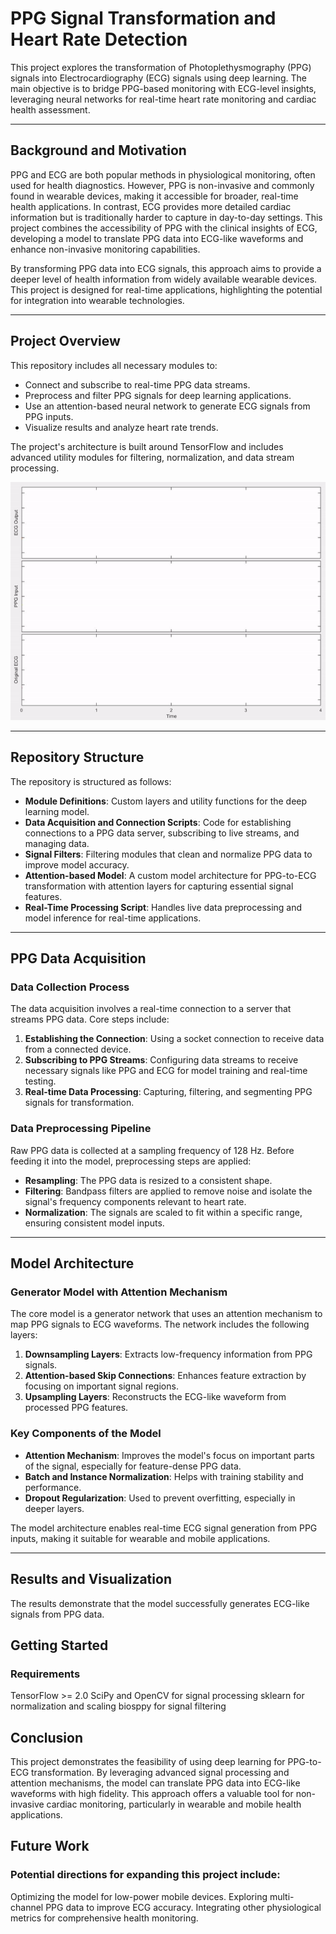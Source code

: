 # PPG Signal Transformation and Heart Rate Detection

This project explores the transformation of Photoplethysmography (PPG) signals into Electrocardiography (ECG) signals using deep learning. The main objective is to bridge PPG-based monitoring with ECG-level insights, leveraging neural networks for real-time heart rate monitoring and cardiac health assessment. 

---

## Background and Motivation

PPG and ECG are both popular methods in physiological monitoring, often used for health diagnostics. However, PPG is non-invasive and commonly found in wearable devices, making it accessible for broader, real-time health applications. In contrast, ECG provides more detailed cardiac information but is traditionally harder to capture in day-to-day settings. This project combines the accessibility of PPG with the clinical insights of ECG, developing a model to translate PPG data into ECG-like waveforms and enhance non-invasive monitoring capabilities.

By transforming PPG data into ECG signals, this approach aims to provide a deeper level of health information from widely available wearable devices. This project is designed for real-time applications, highlighting the potential for integration into wearable technologies.

---

## Project Overview

This repository includes all necessary modules to:
- Connect and subscribe to real-time PPG data streams.
- Preprocess and filter PPG signals for deep learning applications.
- Use an attention-based neural network to generate ECG signals from PPG inputs.
- Visualize results and analyze heart rate trends.

The project's architecture is built around TensorFlow and includes advanced utility modules for filtering, normalization, and data stream processing.

![Real-Time PPG to ECG Interpretation](images/ppg.gif)

---

## Repository Structure

The repository is structured as follows:

- **Module Definitions**: Custom layers and utility functions for the deep learning model.
- **Data Acquisition and Connection Scripts**: Code for establishing connections to a PPG data server, subscribing to live streams, and managing data.
- **Signal Filters**: Filtering modules that clean and normalize PPG data to improve model accuracy.
- **Attention-based Model**: A custom model architecture for PPG-to-ECG transformation with attention layers for capturing essential signal features.
- **Real-Time Processing Script**: Handles live data preprocessing and model inference for real-time applications.

---

## PPG Data Acquisition

### Data Collection Process

The data acquisition involves a real-time connection to a server that streams PPG data. Core steps include:

1. **Establishing the Connection**: Using a socket connection to receive data from a connected device.
2. **Subscribing to PPG Streams**: Configuring data streams to receive necessary signals like PPG and ECG for model training and real-time testing.
3. **Real-time Data Processing**: Capturing, filtering, and segmenting PPG signals for transformation.

### Data Preprocessing Pipeline

Raw PPG data is collected at a sampling frequency of 128 Hz. Before feeding it into the model, preprocessing steps are applied:

- **Resampling**: The PPG data is resized to a consistent shape.
- **Filtering**: Bandpass filters are applied to remove noise and isolate the signal's frequency components relevant to heart rate.
- **Normalization**: The signals are scaled to fit within a specific range, ensuring consistent model inputs.

---

## Model Architecture

### Generator Model with Attention Mechanism

The core model is a generator network that uses an attention mechanism to map PPG signals to ECG waveforms. The network includes the following layers:

1. **Downsampling Layers**: Extracts low-frequency information from PPG signals.
2. **Attention-based Skip Connections**: Enhances feature extraction by focusing on important signal regions.
3. **Upsampling Layers**: Reconstructs the ECG-like waveform from processed PPG features.

### Key Components of the Model

- **Attention Mechanism**: Improves the model's focus on important parts of the signal, especially for feature-dense PPG data.
- **Batch and Instance Normalization**: Helps with training stability and performance.
- **Dropout Regularization**: Used to prevent overfitting, especially in deeper layers.

The model architecture enables real-time ECG signal generation from PPG inputs, making it suitable for wearable and mobile applications.

---

## Results and Visualization

The results demonstrate that the model successfully generates ECG-like signals from PPG data. 

## Getting Started
### Requirements
TensorFlow >= 2.0
SciPy and OpenCV for signal processing
sklearn for normalization and scaling
biosppy for signal filtering

## Conclusion
This project demonstrates the feasibility of using deep learning for PPG-to-ECG transformation. By leveraging advanced signal processing and attention mechanisms, the model can translate PPG data into ECG-like waveforms with high fidelity. This approach offers a valuable tool for non-invasive cardiac monitoring, particularly in wearable and mobile health applications.

## Future Work
### Potential directions for expanding this project include:

Optimizing the model for low-power mobile devices.
Exploring multi-channel PPG data to improve ECG accuracy.
Integrating other physiological metrics for comprehensive health monitoring.
